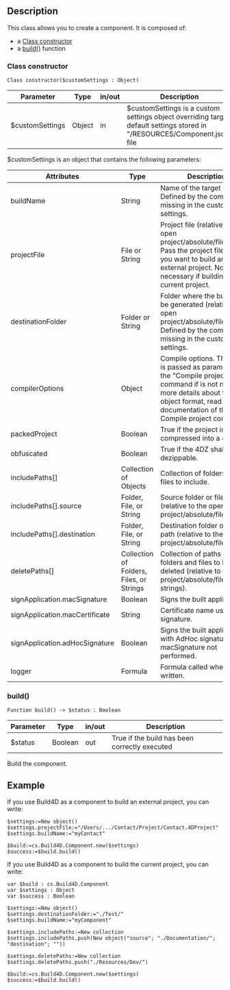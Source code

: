 <!-- Type your summary here -->
## Description

This class allows you to create a component. It is composed of:

* a [Class constructor](#class-constructor)
* a [build()](#build) function

### Class constructor

```4D
Class constructor($customSettings : Object)
```
| Parameter | Type | in/out | Description |
|---|---|---|---|
| $customSettings | Object | in | $customSettings is a custom settings object overriding target default settings stored in "/RESOURCES/Component.json" file |

$customSettings is an object that contains the following parameters:

| Attributes | Type | Description |
|---|---|---|        
|buildName | String | Name of the target build. Defined by the component if missing in the custom settings.|
|projectFile | File or String | Project file (relative to the open project/absolute/filesystem). Pass the project file path if you want to build an external project. Not necessary if building the current project.|
|destinationFolder | Folder or String | Folder where the build will be generated (relative to the open project/absolute/filesystem). Defined by the component if missing in the custom settings.|
|compilerOptions | Object | Compile options. The object is passed as parameter to the "Compile project" command if is not null. For more details about the object format, read the documentation of the Compile project command.|
|packedProject | Boolean | True if the project is compressed into a 4DZ file.|
|obfuscated | Boolean | True if the 4DZ shall not be dezippable.|
|includePaths[] | Collection of Objects | Collection of folders and files to include.|
|includePaths[].source | Folder, File, or String | Source folder or file path (relative to the open project/absolute/filesystem).|
|includePaths[].destination | Folder, File, or String | Destination folder or file path (relative to the built project/absolute/filesystem).|
|deletePaths[] | Collection of Folders, Files, or Strings | Collection of paths to folders and files to be deleted (relative to the built project/absolute/filesystem strings).|
|signApplication.macSignature | Boolean | Signs the built applications.|
|signApplication.macCertificate | String | Certificate name used  for signature.|
|signApplication.adHocSignature | Boolean | Signs the built applications with AdHoc signature if macSignature not performed.|
|logger | Formula | Formula called when a log is written.|

### build()

```4D
Function build() -> $status : Boolean
```
| Parameter | Type | in/out | Description |
|---|---|---|---|
| $status | Boolean | out | True if the build has been correctly executed|

Build the component.

## Example

If you use Build4D as a component to build an external project, you can write: 

```4D
$settings:=New object()
$settings.projectFile:="/Users/.../Contact/Project/Contact.4DProject"
$settings.buildName:="myContact"

$build:=cs.Build4D.Component.new($settings)
$success:=$build.build()
```

If you use Build4D as a component to build the current project, you can write:

```4D
var $build : cs.Build4D.Component
var $settings : Object
var $success : Boolean

$settings:=New object()
$settings.destinationFolder:="./Test/"
$settings.buildName:="myComponent"

$settings.includePaths:=New collection
$settings.includePaths.push(New object("source"; "./Documentation/"; "destination"; ""))

$settings.deletePaths:=New collection
$settings.deletePaths.push("./Resources/Dev/")

$build:=cs.Build4D.Component.new($settings)
$success:=$build.build()
```
